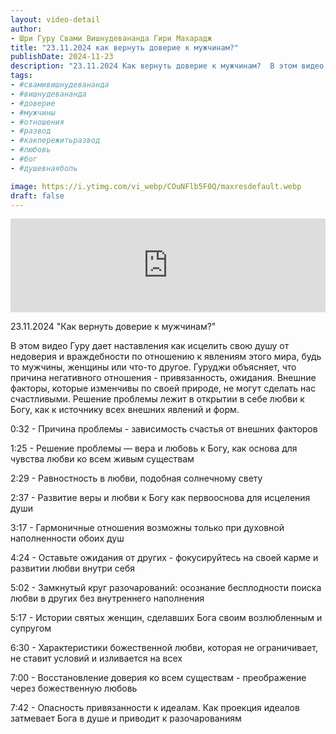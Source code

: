 ```yaml
---
layout: video-detail
author:
- Шри Гуру Свами Вишнудевананда Гири Махарадж
title: "23.11.2024 как вернуть доверие к мужчинам?"
publishDate: 2024-11-23
description: "23.11.2024 Как вернуть доверие к мужчинам?  В этом видео Гуру дает наставления как исцелить свою душу от недоверия и враждебности по отношению к явлениям этого мира, будь то мужчины, женщины или что-то другое. Гуруджи объясняет, что причина негати"
tags: 
- #свамивишнудевананда
- #вишнудевананда
- #доверие
- #мужчины
- #отношения
- #развод
- #какпережитьразвод
- #любовь
- #бог
- #душевнаяболь

image: https://i.ytimg.com/vi_webp/COuNFlb5F0Q/maxresdefault.webp
draft: false
---
```


<iframe width="100%" src="https://www.youtube.com/embed/COuNFlb5F0Q" frameborder="0" allowfullscreen=""></iframe> 

 23.11.2024 "Как вернуть доверие к мужчинам?"

 В этом видео Гуру дает наставления как исцелить свою душу от недоверия и враждебности по отношению к явлениям этого мира, будь то мужчины, женщины или что-то другое. Гуруджи объясняет, что причина негативного отношения - привязанность, ожидания. Внешние факторы, которые изменчивы по своей природе, не могут сделать нас счастливыми. Решение проблемы лежит в открытии в себе любви к Богу, как к источнику всех внешних явлений и форм. 

  
 0:32 - Причина проблемы - зависимость счастья от внешних факторов

 1:25 - Решение проблемы — вера и любовь к Богу, как основа для чувства любви ко всем живым существам

 2:29 - Равностность в любви, подобная солнечному свету

 2:37 - Развитие веры и любви к Богу как первооснова для исцеления души

 3:17 - Гармоничные отношения возможны только при духовной наполненности обоих душ

 4:24 - Оставьте ожидания от других - фокусируйтесь на своей карме и развитии любви внутри себя

 5:02 - Замкнутый круг разочарований: осознание бесплодности поиска любви в других без внутреннего наполнения

 5:17 - Истории святых женщин, сделавших Бога своим возлюбленным и супругом

 6:30 - Характеристики божественной любви, которая не ограничивает, не ставит условий и изливается на всех

 7:00 - Восстановление доверия ко всем существам - преображение через божественную любовь

 7:42 - Опасность привязанности к идеалам. Как проекция идеалов затмевает Бога в душе и приводит к разочарованиям

  

 